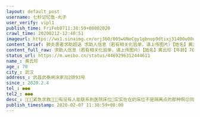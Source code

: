 ```yaml
---
layout: default_post
username: 七秒记忆鱼-丸子
user_verify: vipl1
publish_time: FriFeb0711:38:59+08002020
crawl_time: 20200212-12:40:51
imageurl: https://wx1.sinaimg.cn/orj360/005wUNoCgy1gbnop9dtixj31400u00un.jpg,https://wx4.sinaimg.cn/orj360/005wUNoCgy1gbnop9t9pvj30oi0hydhs.jpg,https://wx4.sinaimg.cn/orj360/005wUNoCgy1gbnopaf0ogj30ki0o2q4q.jpg
content_brief: 肺炎患者求助超话 求助人信息（若有相关化验单，请上传图片）【姓名】黄云珍【年龄】70【所在城市】武汉【所在小区、社区】武昌武泰闸涂家沟2排93号【患病时间】2020.2.4【联系方式】●●●【其他紧急联系人】●●●【病情描述】🙏🙏🙏紧急求救🙏🙏🙏有没有人能联 ...全文
content_full_raw: 求助人信息（若有相关化验单，请上传图片）【姓名】黄云珍【年龄】70【所在城市】武汉【所在小区、社区】武昌武泰闸涂家沟2排93号【患病时间】2020.2.4【联系方式】●●●【其他紧急联系人】●●●【病情描述】🙏🙏🙏紧急求救🙏🙏🙏有没有人能联系到医院床位🙏实实在在的床位不是隔离点的那种啊😔同事妈妈已经确诊。拍了片子查了血，双肺感染，无力，现在还胸闷气短，但是联系了很多地方都没用，社区什么都不管，说等着，[流泪][流泪]有没有能帮帮我的🙏🙏🙏●●●.●●●武汉
status_url: https://m.weibo.cn/status/4469296312444611
name_: 黄云珍
age_: 70
city_: 武汉
address_: 武昌武泰闸涂家沟2排93号
since_: 2020.2.4
tel_: ●●●
tel2_: ●●●
desc_: 🙏🙏🙏紧急求救🙏🙏🙏有没有人能联系到医院床位🙏实实在在的床位不是隔离点的那种啊😔同事妈妈已经确诊。拍了片子查了血，双肺感染，无力，现在还胸闷气短，但是联系了很多地方都没用，社区什么都不管，说等着，[流泪][流泪]有没有能帮帮我的🙏🙏🙏●●●.●●●武汉
publish_timestamp: 2020-02-07 11:38:59+08:00
---
```

